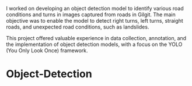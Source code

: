 I worked on developing an object detection model to identify various road conditions and turns in images captured from roads in Gilgit. The main objective was to enable the model to detect right turns, left turns, straight roads, and unexpected road conditions, such as landslides.

This project offered valuable experience in data collection, annotation, and the implementation of object detection models, with a focus on the YOLO (You Only Look Once) framework.
# Object-Detection
